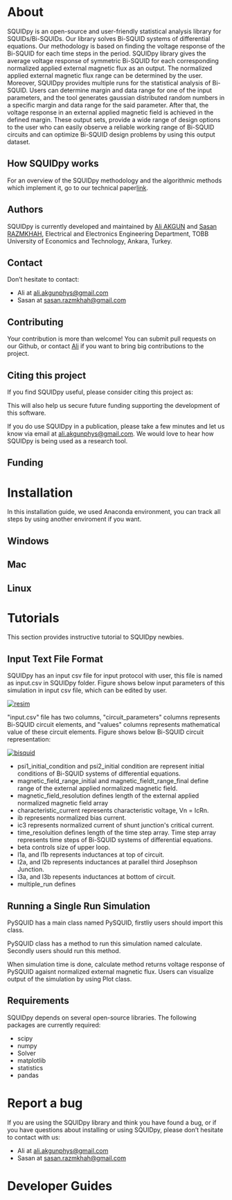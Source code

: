 # About 

SQUIDpy is an open-source and user-friendly statistical analysis library for  SQUIDs/Bi-SQUIDs. Our library solves Bi-SQUID systems of differential equations. Our methodology is based on finding the voltage response of the Bi-SQUID for each time steps in the period. SQUIDpy library gives the average voltage response of symmetric Bi-SQUID for each corresponding normalized applied external magnetic flux as an output. The normalized applied external magnetic flux range can be determined by the user. Moreover, SQUIDpy provides multiple runs for the statistical analysis of Bi-SQUID. Users can determine margin and data range for one of the input parameters, and the tool generates gaussian distributed random numbers in a specific margin and data range for the said parameter. After that, the voltage response in an external applied magnetic field is achieved in the defined margin. These output sets, provide a wide range of design options to the user who can easily observe a reliable working range of Bi-SQUID circuits and can optimize Bi-SQUID design problems by using this output dataset.

## How SQUIDpy works

For an overview of the SQUIDpy methodology and the algorithmic methods which implement it, go to our technical paper[link](link).

## Authors

SQUIDpy is currently developed and maintained by [Ali AKGUN](https://linkedin.com/in/ali-akgün-592185147) and [Sasan RAZMKHAH](https://linkedin.com/in/razmkhahsasan), Electrical and Electronics Engineering Department, TOBB University of Economics and Technology, Ankara, Turkey. 

## Contact

Don’t hesitate to contact:
- Ali at [ali.akgunphys@gmail.com](ali.akgunphys@gmail.com)
- Sasan at [sasan.razmkhah@gmail.com](sasan.razmkhah@gmail.com)

## Contributing
Your contribution is more than welcome! You can submit pull requests on our Github, or contact [Ali](https://linkedin.com/in/ali-akgün-592185147) if you want to bring big contributions to the project.

## Citing this project

If you find SQUIDpy useful, please consider citing this project as:


This will also help us secure future funding supporting the development of this software.


If you do use SQUIDpy in a publication, please take a few minutes and let us know via email at [ali.akgunphys@gmail.com](ali.akgunphys@gmail.com). We would love to hear how SQUIDpy is being used as a research tool.

## Funding

# Installation
In this installation guide, we used Anaconda environment, you can track all steps by using another enviroment if you want.

## Windows

## Mac

## Linux

# Tutorials
This section provides instructive tutorial to SQUIDpy newbies.
## Input Text File Format
 SQUIDpy has an input csv file for input protocol with user, this file is named as input.csv in SQUIDpy folder. Figure shows below input parameters of this simulation in input csv file, which can be edited by user.

<a href="https://imgbb.com/"><img src="https://i.ibb.co/mRH6Lrv/resim.png" alt="resim" border="0"></a>

"input.csv" file has two columns, "circuit_parameters" columns represents Bi-SQUID circuit elements, and "values" columns represents mathematical value of these circuit elements. Figure shows below Bi-SQUID circuit representation:

<a href="https://imgbb.com/"><img src="https://i.ibb.co/tBkg38y/bisquid.png" alt="bisquid" border="0"></a>

- psi1_initial_condition and psi2_initial condition are represent initial conditions of Bi-SQUID systems of differential equations. 
- magnetic_field_range_initial and magnetic_fieldt_range_final define range of the external applied normalized magnetic field.
- magnetic_field_resolution defines length of the external applied normalized magnetic field array
- characteristic_current represents characteristic voltage, Vn = IcRn.
- ib represents normalized bias current.
- ic3 represents normalized current of shunt junction's critical current.
- time_resoluition defines length of the time step array. Time step array represents time steps of Bi-SQUID systems of differential equations.
- beta controls size of upper loop.
- l1a, and l1b represents inductances at top of circuit.
- l2a, and l2b represents inductances at parallel third Josephson Junction.
- l3a, and l3b repesents inductances at bottom of circuit.
- multiple_run defines 

## Running a Single Run Simulation 
PySQUID has a main class named PySQUID, firstliy users should import this class.

PySQUID class has a method to run this simulation named calculate. Secondly users should run this method.

When simulation time is done, calculate method returns voltage response of PySQUID agaisnt normalized external magnetic flux. Users can visualize output of the simulation by using Plot class.


## Requirements

SQUIDpy depends on several open-source libraries. The following packages are currently required:

- scipy
- numpy
- Solver
- matplotlib
- statistics
- pandas

# Report a bug

If you are using the SQUIDpy library and think you have found a bug, or if you have questions about installing or using SQUIDpy, please don’t hesitate to contact with us:

- Ali at [ali.akgunphys@gmail.com](ali.akgunphys@gmail.com)
- Sasan at [sasan.razmkhah@gmail.com](sasan.razmkhah@gmail.com)

# Developer Guides
